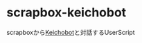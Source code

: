# scrapbox-keichobot

scrapboxから[Keichobot](https://scrapbox.io/nishio/%E3%81%8B%E3%82%93%E3%81%8C%E3%81%88%E3%82%92%E3%81%B2%E3%81%8D%E3%81%A0%E3%81%99%E3%83%81%E3%83%A3%E3%83%83%E3%83%88%E3%83%9C%E3%83%83%E3%83%88Keichobot)と対話するUserScript
